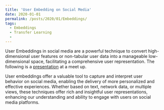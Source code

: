 ```yaml
---
title: 'User Embedding on Social Media'
date: 2020-01-01
permalink: /posts/2020/01/Embeddings/
tags:
  - Embeddings
  - Transfer Learning
  - 
---
```

User Embeddings in social media are a powerful technique to convert high-dimensional user features or non-tabular user data into a manageable low-dimensional space, facilitating a comprehensive user representation.
The following is a [presentation]([https://docs.google.com/presentation/d/1g7o8lQBKkbj-hpfLZDDGBkcnEcXXpPvoWW5N96dOVAM/edit?usp=sharing](https://drive.google.com/file/d/1lz2vRLWH3QYZ7Sl21cTbBQrVm_ePhM99/view?usp=sharing)) at a meet up.

User embeddings offer a valuable tool to capture and interpret user behavior on social media, enabling the delivery of more personalized and effective experiences. Whether based on text, network data, or multiple views, these techniques offer rich and insightful user representations, enhancing our understanding and ability to engage with users on social media platforms.

 
